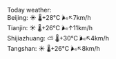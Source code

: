 Today weather:  
Beijing: ☀️   🌡️+28°C 🌬️↖7km/h  
Tianjin: ☀️   🌡️+26°C 🌬️↑11km/h  
Shijiazhuang: ⛅️  🌡️+30°C 🌬️↖4km/h  
Tangshan: ☀️   🌡️+26°C 🌬️↖8km/h  
